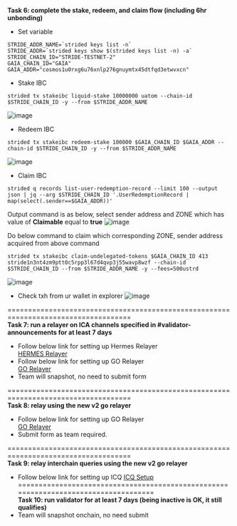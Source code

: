 **Task 6: complete the stake, redeem, and claim flow (including 6hr unbonding)**	
- Set variable
```
STRIDE_ADDR_NAME=`strided keys list -n`
STRIDE_ADDR=`strided keys show $(strided keys list -n) -a`
STRIDE_CHAIN_ID="STRIDE-TESTNET-2"
GAIA_CHAIN_ID="GAIA"
GAIA_ADDR="cosmos1u0rxg6u76xnlp276gnuymtx45dtfqd3etwvxcn"
```
- Stake IBC
```
strided tx stakeibc liquid-stake 10000000 uatom --chain-id $STRIDE_CHAIN_ID -y --from $STRIDE_ADDR_NAME
```
![image](https://user-images.githubusercontent.com/91453629/183052486-144ecbda-2318-47a9-a582-7d61dba1c411.png)

- Redeem IBC
```
strided tx stakeibc redeem-stake 100000 $GAIA_CHAIN_ID $GAIA_ADDR --chain-id $STRIDE_CHAIN_ID -y --from $STRIDE_ADDR_NAME
```
![image](https://user-images.githubusercontent.com/91453629/183052679-6b9a6010-92ae-4425-8c27-580ddad6e4f1.png)

- Claim IBC
```
strided q records list-user-redemption-record --limit 100 --output json | jq --arg $STRIDE_CHAIN_ID '.UserRedemptionRecord | map(select(.sender==$GAIA_ADDR))'
```
Output command is as below, select sender address and ZONE which has value of **Claimable** equal to **true**
![image](https://user-images.githubusercontent.com/91453629/183052877-4a9ad67c-5666-4b79-bd3a-277d026cd9d3.png)

Do below command to claim which corresponding ZONE, sender address acquired from above command
```
strided tx stakeibc claim-undelegated-tokens $GAIA_CHAIN_ID 413 stride1n3nt4zm9ptt0c5rpp3l67d4qvp3j55wavp8wzf --chain-id $STRIDE_CHAIN_ID --from $STRIDE_ADDR_NAME -y --fees=500ustrd
```
![image](https://user-images.githubusercontent.com/91453629/183053434-36b916f3-0147-41e2-a36a-b539a52c9745.png)

- Check txh from ur wallet in explorer
![image](https://user-images.githubusercontent.com/91453629/183053573-e5e5c1e7-426f-4a59-943f-4480de0de473.png)

====================================================================================  
**Task 7: run a relayer on ICA channels specified in #validator-announcements for at least 7 days**
- Follow below link for setting up Hermes Relayer   
    [HERMES Relayer](https://github.com/viennguyenbkdn/Cosmos_Stride/blob/main/STRIDE-TESTNET-2/Guide%20for%20Hermes%20Relayer.md)
- Follow below link for setting up GO Relayer   
    [GO Relayer](https://github.com/viennguyenbkdn/Cosmos_Stride/blob/main/STRIDE-TESTNET-2/Guide%20for%20v2%20GO%20Relayer.md)
- Team will snapshot, no need to submit form

====================================================================================  
**Task 8: relay using the new v2 go relayer**   
- Follow below link for setting up GO Relayer   
    [GO Relayer](https://github.com/viennguyenbkdn/Cosmos_Stride/blob/main/STRIDE-TESTNET-2/Guide%20for%20v2%20GO%20Relayer.md)
- Submit form as team required.    

====================================================================================  
**Task 9: relay interchain queries using the new v2 go relayer**
- Follow below link for setting up ICQ
    [ICQ Setup](https://github.com/viennguyenbkdn/Cosmos_Stride/blob/ICQ/STRIDE-TESTNET-2/Guide%20for%20setup%20ICQ%20between%20Strided-GAIA.md)
====================================================================================  
**Task 10: run validator for at least 7 days (being inactive is OK, it still qualifies)**
- Team will snapshot onchain, no need submit
   
